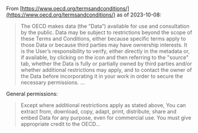 From [https://www.oecd.org/termsandconditions/](https://www.oecd.org/termsandconditions/) as of 2023-10-08:

> The OECD makes data (the “Data”) available for use and consultation by the public.  Data may be subject to restrictions beyond the scope of these Terms and Conditions, either because specific terms apply to those Data or because third parties may have ownership interests. It is the User’s responsibility to verify, either directly in the metadata or, if available, by clicking on the  icon and then referring to the "source" tab, whether the Data is fully or partially owned by third parties and/or whether additional restrictions may apply, and to contact the owner of the Data before incorporating it in your work in order to secure the necessary permissions. ...

General permissions:

> Except where additional restrictions apply as stated above, You can extract from, download, copy, adapt, print, distribute, share and embed Data for any purpose, even for commercial use. You must give appropriate credit to the OECD...